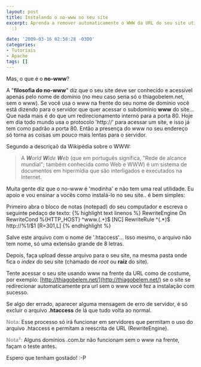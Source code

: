 ```yaml
---
layout: post
title: Instalando o no-www no seu site
excerpt: Aprenda a remover automaticamente o WWW da URL do seu site utilizando o <strong>no-www</strong>.
  :)

date: '2009-03-16 02:58:28 -0300'
categories:
- Tutoriais
- Apache
tags: []
---
```

Mas, o que é o <strong>no-www</strong>?

A "<strong>filosofia do no-www</strong>" diz que o seu site deve ser conhecido e acessível apenas pelo nome de domínio (no meu caso seria só o thiagobelem.net, sem o www). Se você usa o www na frente do seu nome de domínio você está dizendo para o servidor que quer acessar o subdomínio <strong>www</strong> do site... Que nada mais é do que um redirecionamento interno para a porta 80. Hoje em dia todo mundo usa o protocolo 'http://' para acessar um site, e isso já tem como padrão a porta 80. Então a presença do www no seu endereço só torna as coisas um pouco mais lentas para o servidor.

Segundo a descriçaõ da Wikipédia sobre o WWW:

<blockquote>A <em><strong>W</strong>orld <strong>W</strong>ide <strong>W</strong>eb</em> (que em português significa, "Rede de alcance mundial"; também conhecida como Web e WWW) é um sistema de documentos em hipermídia que são interligados e executados na Internet.
</blockquote>
Muita gente diz que o no-www é 'modinha' e não tem uma real utilidade. Eu apoio e vou ensinar a vocês como instalá-lo no seu site.. é bem simples:

Primeiro abra o bloco de notas (notepad) do seu computador e escreva o seguinte pedaço de texto:
{% highlight text linenos %}
RewriteEngine On
RewriteCond %{HTTP_HOST} ^www\.(.+)$ [NC]
RewriteRule ^(.*)$ http://%1/$1 [R=301,L]
{% endhighlight %}

Salve este arquivo com o nome de '.htaccess'... Isso mesmo, o arquivo não tem nome, só uma extensão grande de 8 letras.

Depois, faça upload desse arquivo para o seu site, na mesma pasta onde fica o <em>index</em> do seu site (chamado de <em>root </em>ou <strong>raiz </strong>do site).

Tente acessar o seu site usando www na frente da URL como de costume, por exemplo: [http://thiagobelem.net/](http://thiagobelem.net/) se o site se redirecionar automaticamente pra url sem o www você fez a instalação com sucesso.

Se algo der errado, aparecer alguma mensagem de erro de servidor, é só excluir o arquivo <strong>.htaccess</strong> de lá que tudo volta ao normal.

<span style="color: #999999;"><strong>Nota: </strong></span>Esse processo só irá funcionar em servidores que permitam o uso do arquivo .htaccess e permitam a reescrita de URL (RewriteEngine).

<span style="color: #999999;"><strong>Nota²: </strong></span>Alguns domínios .com.br não funcionam sem o www na frente, façam o teste antes.

Espero que tenham gostado!  :-P

